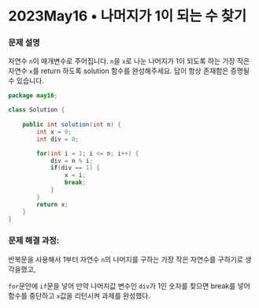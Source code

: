 # 2023May16  • 나머지가 1이 되는 수 찾기

### **문제 설명**

자연수 `n`이 매개변수로 주어집니다. `n`을 `x`로 나눈 나머지가 1이 되도록 하는 가장 작은 자연수 `x`를 return 하도록 solution 함수를 완성해주세요. 답이 항상 존재함은 증명될 수 있습니다.

```java
package may16;

class Solution {
	
    public int solution(int n) {
        int x = 0;
        int div = 0;

        for(int i = 1; i <= n; i++) {
        	div = n % i;
        	if(div == 1) {
        		x = i;
        		break;
        	}
        }
        return x;
    }
}
```

### **문제 해결 과정:**

반복문을 사용해서 1부터 자연수 `n`의 나머지를 구하는 가장 작은 자연수를 구하기로 생각을했고,

`for`문안에 `if`문을 넣어 만약 나머지값 변수인 `div`가 1인 숫자를 찾으면 break를 넣어 함수를 중단하고  `x`값을 리턴시켜 과제를 완성했다.

 

###

